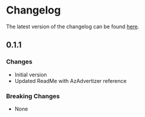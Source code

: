 # Changelog

The latest version of the changelog can be found [here](https://github.com/Azure/bicep-registry-modules/blob/main/avm/res/kubernetes/connected-cluster/CHANGELOG.md).

## 0.1.1

### Changes

- Initial version
- Updated ReadMe with AzAdvertizer reference

### Breaking Changes

- None

